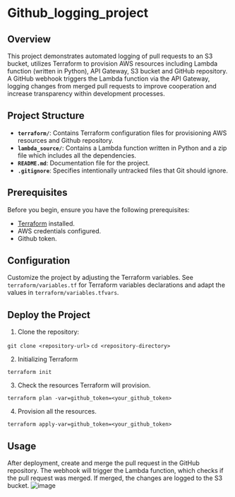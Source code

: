 # Github_logging_project


## Overview

This project demonstrates automated logging of pull requests to an S3 bucket, utilizes Terraform to provision AWS resources including Lambda function (written in Python), API Gateway, S3 bucket and GitHub repository. 
A GitHub webhook triggers the Lambda function via the API Gateway, logging changes from merged pull requests to improve cooperation and increase transparency within development processes.

## Project Structure

-   **`terraform/`**: Contains Terraform configuration files for provisioning AWS resources and Github repository.
-   **`lambda_source/`**: Contains a Lambda function written in Python and a zip file which includes all the dependencies.
-   **`README.md`**: Documentation file for the project.
-   **`.gitignore`**: Specifies intentionally untracked files that Git should ignore.

## Prerequisites

Before you begin, ensure you have the following prerequisites:

-   [Terraform](https://www.terraform.io/) installed.
-   AWS credentials configured.
-   Github token.

## Configuration

Customize the project by adjusting the Terraform variables. See `terraform/variables.tf` for Terraform variables declarations and adapt the values in `terraform/variables.tfvars`.

## Deploy the Project

1.  Clone the repository:

`git clone <repository-url>`
`cd <repository-directory>` 

2.  Initializing Terraform

`terraform init` 

3.  Check the resources Terraform will provision. 

`terraform plan -var=github_token=<your_github_token>`

4.  Provision all the resources.

``terraform apply-var=github_token=<your_github_token>``  

## Usage

After deployment, create and merge the pull request in the GitHub repository. The webhook will trigger the Lambda function, which checks if the pull request was merged. If merged, the changes are logged to the S3 bucket.
![image](https://github.com/oratar/Github_logging_project/assets/121873526/203b7287-016b-4c5c-99c7-20451227a1d3)


